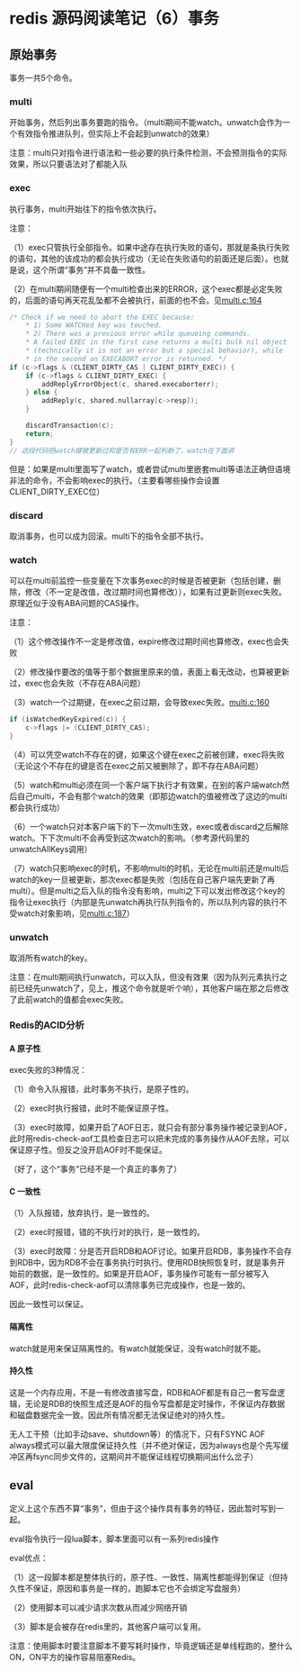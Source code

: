 # redis 源码阅读笔记（6）事务

## 原始事务

事务一共5个命令。

### multi

开始事务，然后列出事务要跑的指令。（multi期间不能watch。unwatch会作为一个有效指令推进队列，但实际上不会起到unwatch的效果）

注意：multi只对指令进行语法和一些必要的执行条件检测，不会预测指令的实际效果，所以只要语法对了都能入队

### exec

执行事务，multi开始往下的指令依次执行。

注意：

（1）exec只管执行全部指令。如果中途存在执行失败的语句，那就是条执行失败的语句，其他的该成功的都会执行成功（无论在失败语句的前面还是后面）。也就是说，这个所谓“事务”并不具备一致性。

（2）在multi期间随便有一个multi检查出来的ERROR，这个exec都是必定失败的，后面的语句再天花乱坠都不会被执行，前面的也不会。见[multi.c:164](https://github.com/redis/redis/blob/unstable/src/multi.c)

```cpp
/* Check if we need to abort the EXEC because:
    * 1) Some WATCHed key was touched.
    * 2) There was a previous error while queueing commands.
    * A failed EXEC in the first case returns a multi bulk nil object
    * (technically it is not an error but a special behavior), while
    * in the second an EXECABORT error is returned. */
if (c->flags & (CLIENT_DIRTY_CAS | CLIENT_DIRTY_EXEC)) {
    if (c->flags & CLIENT_DIRTY_EXEC) {
        addReplyErrorObject(c, shared.execaborterr);
    } else {
        addReply(c, shared.nullarray[c->resp]);
    }

    discardTransaction(c);
    return;
}
// 这段代码把watch键被更新过和是否有ERR一起判断了，watch在下面讲
```

但是：如果是multi里面写了watch，或者尝试multi里嵌套multi等语法正确但语境非法的命令，不会影响exec的执行。（主要看哪些操作会设置CLIENT_DIRTY_EXEC位）

### discard

取消事务，也可以成为回滚。multi下的指令全部不执行。

### watch

可以在multi前监控一些变量在下次事务exec的时候是否被更新（包括创建，删除，修改（不一定是改值，改过期时间也算修改）），如果有过更新则exec失败。原理近似于没有ABA问题的CAS操作。

注意：

（1）这个修改操作不一定是修改值，expire修改过期时间也算修改，exec也会失败

（2）修改操作要改的值等于那个数据里原来的值，表面上看无改动，也算被更新过，exec也会失败（不存在ABA问题）

（3）watch一个过期键，在exec之前过期，会导致exec失败。[multi.c:160](https://github.com/redis/redis/blob/unstable/src/multi.c)

```cpp
if (isWatchedKeyExpired(c)) {
    c->flags |= (CLIENT_DIRTY_CAS);
}
```

（4）可以凭空watch不存在的键，如果这个键在exec之前被创建，exec将失败（无论这个不存在的键是否在exec之前又被删除了，即不存在ABA问题）

（5）watch和multi必须在同一个客户端下执行才有效果，在别的客户端watch然后自己multi，不会有那个watch的效果（即那边watch的值被修改了这边的multi都会执行成功）

（6）一个watch只对本客户端下的下一次multi生效，exec或者discard之后解除watch。下下次multi不会再受到这次watch的影响。（参考源代码里的unwatchAllKeys调用）

（7）watch只影响exec的时机，不影响multi的时机，无论在multi前还是multi后watch的key一旦被更新，那次exec都是失败（包括在自己客户端先更新了再multi）。但是multi之后入队的指令没有影响，multi之下可以发出修改这个key的指令让exec执行（内部是先unwatch再执行队列指令的，所以队列内容的执行不受watch对象影响，见[multi.c:187](https://github.com/redis/redis/blob/unstable/src/multi.c)）

### unwatch

取消所有watch的key。

注意：在multi期间执行unwatch，可以入队，但没有效果（因为队列元素执行之前已经先unwatch了，见上，推这个命令就是听个响），其他客户端在那之后修改了此前watch的值都会exec失败。

### Redis的ACID分析

#### A 原子性

exec失败的3种情况：

（1）命令入队报错，此时事务不执行，是原子性的。

（2）exec时执行报错，此时不能保证原子性。

（3）exec时故障，如果开启了AOF日志，就只会有部分事务操作被记录到AOF，此时用redis-check-aof工具检查日志可以把未完成的事务操作从AOF去除，可以保证原子性。但反之没开启AOF时不能保证。

（好了，这个“事务”已经不是一个真正的事务了）

#### C 一致性

（1）入队报错，放弃执行，是一致性的。

（2）exec时报错，错的不执行对的执行，是一致性的。

（3）exec时故障：分是否开启RDB和AOF讨论。如果开启RDB，事务操作不会存到RDB中，因为RDB不会在事务执行时执行。使用RDB快照恢复时，就是事务开始前的数据，是一致性的。如果是开启AOF，事务操作可能有一部分被写入AOF，此时redis-check-aof可以清除事务已完成操作，也是一致的。

因此一致性可以保证。

#### 隔离性

watch就是用来保证隔离性的。有watch就能保证，没有watch时就不能。

#### 持久性

这是一个内存应用，不是一有修改直接写盘，RDB和AOF都是有自己一套写盘逻辑，无论是RDB的快照生成还是AOF的指令写盘都是定时操作，不保证内存数据和磁盘数据完全一致。因此所有情况都无法保证绝对的持久性。

无人工干预（比如手动save、shutdown等）的情况下，只有FSYNC AOF always模式可以最大限度保证持久性（并不绝对保证，因为always也是个先写缓冲区再fsync同步文件的，这期间并不能保证线程切换期间出什么岔子）

## eval

定义上这个东西不算“事务”，但由于这个操作具有事务的特征，因此暂时写到一起。

eval指令执行一段lua脚本，脚本里面可以有一系列redis操作

eval优点：

（1）这一段脚本都是整体执行的，原子性、一致性、隔离性都能得到保证（但持久性不保证，原因和事务是一样的，跑脚本它也不会绑定写盘服务）

（2）使用脚本可以减少请求次数从而减少网络开销

（3）脚本是会被存在redis里的，其他客户端可以复用。

注意：使用脚本时要注意脚本不要写耗时操作，毕竟逻辑还是单线程跑的，整什么ON，ON平方的操作容易阻塞Redis。